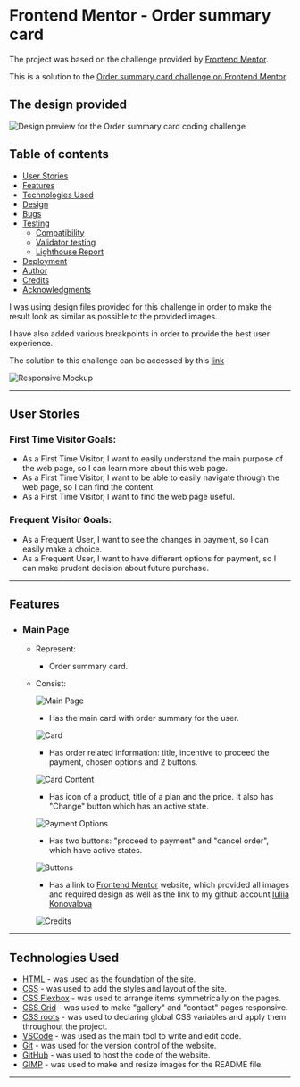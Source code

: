 # Frontend Mentor - Order summary card

The project was based on the challenge provided by [Frontend Mentor](https://www.frontendmentor.io).

This is a solution to the [Order summary card challenge on Frontend Mentor](https://www.frontendmentor.io/challenges/order-summary-component-QlPmajDUj). 

## The design provided

![Design preview for the Order summary card coding challenge](./design/desktop-preview.jpg)
## Table of contents

- [User Stories](#user-stories)
- [Features](#features)
- [Technologies Used](#technologies-used)
- [Design](#design)
- [Bugs](#bugs)
- [Testing](#testing)
  - [Compatibility](#compatibility)
  - [Validator testing](#validator-testing)
  - [Lighthouse Report](#lighthouse-report)
- [Deployment](#deployment)
- [Author](#author)
- [Credits](#credits)
- [Acknowledgments](#acknowledgments)


I was using design files provided for this challenge in order to make the result look as similar as possible to the provided images.

I have also added various breakpoints in order to provide the best user experience.

The solution to this challenge can be accessed by this [link](https://iuliiakonovalova.github.io/frontend_mentor_order-summary-component-main/)

![Responsive Mockup](documentation/responsive_mockup.png)


---
## User Stories

### First Time Visitor Goals:

* As a First Time Visitor, I want to easily understand the main purpose of the web page, so I can learn more about this web page.
* As a First Time Visitor, I want to be able to easily navigate through the web page, so I can find the content.
* As a First Time Visitor, I want to find the web page useful.

### Frequent Visitor Goals:
* As a Frequent User, I want to see the changes in payment, so I can easily make a choice.
* As a Frequent User, I want to have different options for payment, so I can make prudent decision about future purchase. 

---

## Features

+ ### Main Page

    - Represent: 

        * Order summary card.

    - Consist:

        ![Main Page](documentation/app_features/main_page.png)

        * Has the main card with order summary for the user.

        ![Card](documentation/app_features/card.png)

        * Has order related information: title, incentive to proceed the payment, chosen options and 2 buttons.

        ![Card Content](documentation/app_features/card_content.png)

        * Has icon of a product, title of a plan and the price. It also has "Change" button which has an active state.

        ![Payment Options](documentation/app_features/payment_options.png)

        * Has two buttons: "proceed to payment" and "cancel order", which have active states.

        ![Buttons](documentation/app_features/report_cards.png)

        * Has a link to [Frontend Mentor](https://www.frontendmentor.io) website, which provided all images and required design as well as the link to my github account [Iuliia Konovalova](https://github.com/IuliiaKonovalova)

        ![Credits](documentation/app_features/footer.png)


---

## Technologies Used

- [HTML](https://developer.mozilla.org/en-US/docs/Web/HTML) - was used as the foundation of the site.
- [CSS](https://developer.mozilla.org/en-US/docs/Web/css) - was used to add the styles and layout of the site.
- [CSS Flexbox](https://developer.mozilla.org/en-US/docs/Learn/CSS/CSS_layout/Flexbox) - was used to arrange items symmetrically on the pages.
- [CSS Grid](https://developer.mozilla.org/en-US/docs/Web/CSS/grid) - was used to make "gallery" and "contact" pages responsive.
- [CSS roots](https://developer.mozilla.org/en-US/docs/Web/CSS/:root) - was used to declaring global CSS variables and apply them throughout the project. 
- [VSCode](https://code.visualstudio.com/) - was used as the main tool to write and edit code.
- [Git](https://git-scm.com/) - was used for the version control of the website.
- [GitHub](https://github.com/) - was used to host the code of the website.
- [GIMP](https://www.gimp.org/) - was used to make and resize images for the README file.

---